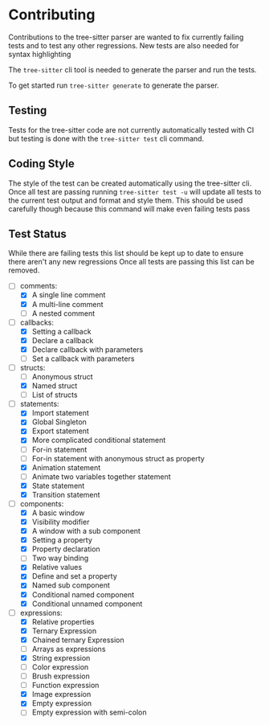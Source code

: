 # Contributing

Contributions to the tree-sitter parser are wanted to fix currently failing tests and to test any other regressions.
New tests are also needed for syntax highlighting

The `tree-sitter` cli tool is needed to generate the parser and run the tests.

To get started run `tree-sitter generate` to generate the parser.

## Testing

Tests for the tree-sitter code are not currently automatically tested with CI but testing is done with the `tree-sitter test` cli command.

## Coding Style

The style of the test can be created automatically using the tree-sitter cli.
Once all test are passing running `tree-sitter test -u` will update all tests to the current test output and format and style them.
This should be used carefully though because this command will make even failing tests pass

## Test Status

While there are failing tests this list should be kept up to date to ensure there aren't any new regressions
Once all tests are passing this list can be removed.

- [ ] comments:
  - [x] A single line comment
  - [x] A multi-line comment
  - [ ] A nested comment
- [ ] callbacks:
  - [x] Setting a callback
  - [x] Declare a callback
  - [x] Declare callback with parameters
  - [ ] Set a callback with parameters
- [ ] structs:
  - [ ] Anonymous struct
  - [x] Named struct
  - [ ] List of structs
- [ ] statements:
  - [x] Import statement
  - [x] Global Singleton
  - [x] Export statement
  - [x] More complicated conditional statement
  - [ ] For-in statement
  - [ ] For-in statement with anonymous struct as property
  - [x] Animation statement
  - [ ] Animate two variables together statement
  - [x] State statement
  - [x] Transition statement
- [ ] components:
  - [x] A basic window
  - [x] Visibility modifier
  - [x] A window with a sub component
  - [x] Setting a property
  - [x] Property declaration
  - [ ] Two way binding
  - [x] Relative values
  - [x] Define and set a property
  - [x] Named sub component
  - [x] Conditional named component
  - [x] Conditional unnamed component
- [ ] expressions:
  - [x] Relative properties
  - [x] Ternary Expression
  - [x] Chained ternary Expression
  - [ ] Arrays as expressions
  - [x] String expression
  - [ ] Color expression
  - [ ] Brush expression
  - [ ] Function expression
  - [x] Image expression
  - [x] Empty expression
  - [ ] Empty expression with semi-colon
